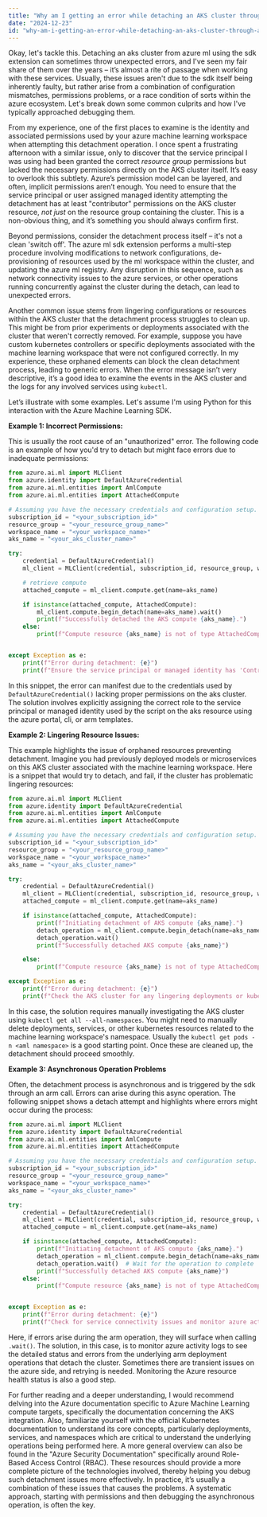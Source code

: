 ```yaml
---
title: "Why am I getting an error while detaching an AKS cluster through Azure ML SDK extension?"
date: "2024-12-23"
id: "why-am-i-getting-an-error-while-detaching-an-aks-cluster-through-azure-ml-sdk-extension"
---
```


Okay, let's tackle this. Detaching an aks cluster from azure ml using the sdk extension can sometimes throw unexpected errors, and I've seen my fair share of them over the years – it’s almost a rite of passage when working with these services. Usually, these issues aren't due to the sdk itself being inherently faulty, but rather arise from a combination of configuration mismatches, permissions problems, or a race condition of sorts within the azure ecosystem. Let's break down some common culprits and how I've typically approached debugging them.

From my experience, one of the first places to examine is the identity and associated permissions used by your azure machine learning workspace when attempting this detachment operation. I once spent a frustrating afternoon with a similar issue, only to discover that the service principal I was using had been granted the correct *resource group* permissions but lacked the necessary permissions directly on the AKS cluster itself. It’s easy to overlook this subtlety. Azure’s permission model can be layered, and often, implicit permissions aren’t enough. You need to ensure that the service principal or user assigned managed identity attempting the detachment has at least "contributor" permissions on the AKS cluster resource, *not just* on the resource group containing the cluster. This is a non-obvious thing, and it’s something you should always confirm first.

Beyond permissions, consider the detachment process itself – it's not a clean 'switch off'. The azure ml sdk extension performs a multi-step procedure involving modifications to network configurations, de-provisioning of resources used by the ml workspace within the cluster, and updating the azure ml registry. Any disruption in this sequence, such as network connectivity issues to the azure services, or other operations running concurrently against the cluster during the detach, can lead to unexpected errors.

Another common issue stems from lingering configurations or resources within the AKS cluster that the detachment process struggles to clean up. This might be from prior experiments or deployments associated with the cluster that weren't correctly removed. For example, suppose you have custom kubernetes controllers or specific deployments associated with the machine learning workspace that were not configured correctly. In my experience, these orphaned elements can block the clean detachment process, leading to generic errors. When the error message isn’t very descriptive, it’s a good idea to examine the events in the AKS cluster and the logs for any involved services using `kubectl`.

Let’s illustrate with some examples. Let's assume I'm using Python for this interaction with the Azure Machine Learning SDK.

**Example 1: Incorrect Permissions:**

This is usually the root cause of an "unauthorized" error. The following code is an example of how you'd try to detach but might face errors due to inadequate permissions:

```python
from azure.ai.ml import MLClient
from azure.identity import DefaultAzureCredential
from azure.ai.ml.entities import AmlCompute
from azure.ai.ml.entities import AttachedCompute

# Assuming you have the necessary credentials and configuration setup.
subscription_id = "<your_subscription_id>"
resource_group = "<your_resource_group_name>"
workspace_name = "<your_workspace_name>"
aks_name = "<your_aks_cluster_name>"

try:
    credential = DefaultAzureCredential()
    ml_client = MLClient(credential, subscription_id, resource_group, workspace_name)

    # retrieve compute
    attached_compute = ml_client.compute.get(name=aks_name)

    if isinstance(attached_compute, AttachedCompute):
        ml_client.compute.begin_detach(name=aks_name).wait()
        print(f"Successfully detached the AKS compute {aks_name}.")
    else:
        print(f"Compute resource {aks_name} is not of type AttachedCompute, please check")


except Exception as e:
    print(f"Error during detachment: {e}")
    print(f"Ensure the service principal or managed identity has 'Contributor' role on the AKS cluster.")


```

In this snippet, the error can manifest due to the credentials used by `DefaultAzureCredential()` lacking proper permissions on the aks cluster. The solution involves explicitly assigning the correct role to the service principal or managed identity used by the script on the aks resource using the azure portal, cli, or arm templates.

**Example 2: Lingering Resource Issues:**

This example highlights the issue of orphaned resources preventing detachment. Imagine you had previously deployed models or microservices on this AKS cluster associated with the machine learning workspace. Here is a snippet that would try to detach, and fail, if the cluster has problematic lingering resources:

```python
from azure.ai.ml import MLClient
from azure.identity import DefaultAzureCredential
from azure.ai.ml.entities import AmlCompute
from azure.ai.ml.entities import AttachedCompute

# Assuming you have the necessary credentials and configuration setup.
subscription_id = "<your_subscription_id>"
resource_group = "<your_resource_group_name>"
workspace_name = "<your_workspace_name>"
aks_name = "<your_aks_cluster_name>"

try:
    credential = DefaultAzureCredential()
    ml_client = MLClient(credential, subscription_id, resource_group, workspace_name)
    attached_compute = ml_client.compute.get(name=aks_name)

    if isinstance(attached_compute, AttachedCompute):
        print(f"Initiating detachment of AKS compute {aks_name}.")
        detach_operation = ml_client.compute.begin_detach(name=aks_name)
        detach_operation.wait()
        print(f"Successfully detached AKS compute {aks_name}")

    else:
        print(f"Compute resource {aks_name} is not of type AttachedCompute, please check")

except Exception as e:
    print(f"Error during detachment: {e}")
    print(f"Check the AKS cluster for any lingering deployments or kubernetes resources related to the AML workspace. Use kubectl to investigate.")
```

In this case, the solution requires manually investigating the AKS cluster using `kubectl get all --all-namespaces`. You might need to manually delete deployments, services, or other kubernetes resources related to the machine learning workspace's namespace. Usually the `kubectl get pods -n <aml namespace>` is a good starting point. Once these are cleaned up, the detachment should proceed smoothly.

**Example 3: Asynchronous Operation Problems**

Often, the detachment process is asynchronous and is triggered by the sdk through an arm call. Errors can arise during this async operation. The following snippet shows a detach attempt and highlights where errors might occur during the process:

```python
from azure.ai.ml import MLClient
from azure.identity import DefaultAzureCredential
from azure.ai.ml.entities import AmlCompute
from azure.ai.ml.entities import AttachedCompute

# Assuming you have the necessary credentials and configuration setup.
subscription_id = "<your_subscription_id>"
resource_group = "<your_resource_group_name>"
workspace_name = "<your_workspace_name>"
aks_name = "<your_aks_cluster_name>"

try:
    credential = DefaultAzureCredential()
    ml_client = MLClient(credential, subscription_id, resource_group, workspace_name)
    attached_compute = ml_client.compute.get(name=aks_name)

    if isinstance(attached_compute, AttachedCompute):
        print(f"Initiating detachment of AKS compute {aks_name}.")
        detach_operation = ml_client.compute.begin_detach(name=aks_name)
        detach_operation.wait()  # Wait for the operation to complete
        print(f"Successfully detached AKS compute {aks_name}")
    else:
        print(f"Compute resource {aks_name} is not of type AttachedCompute, please check")


except Exception as e:
    print(f"Error during detachment: {e}")
    print(f"Check for service connectivity issues and monitor azure activity log for detailed operation status.")
```

Here, if errors arise during the arm operation, they will surface when calling `.wait()`. The solution, in this case, is to monitor azure activity logs to see the detailed status and errors from the underlying arm deployment operations that detach the cluster. Sometimes there are transient issues on the azure side, and retrying is needed. Monitoring the Azure resource health status is also a good step.

For further reading and a deeper understanding, I would recommend delving into the Azure documentation specific to Azure Machine Learning compute targets, specifically the documentation concerning the AKS integration. Also, familiarize yourself with the official Kubernetes documentation to understand its core concepts, particularly deployments, services, and namespaces which are critical to understand the underlying operations being performed here. A more general overview can also be found in the "Azure Security Documentation" specifically around Role-Based Access Control (RBAC). These resources should provide a more complete picture of the technologies involved, thereby helping you debug such detachment issues more effectively. In practice, it’s usually a combination of these issues that causes the problems. A systematic approach, starting with permissions and then debugging the asynchronous operation, is often the key.
